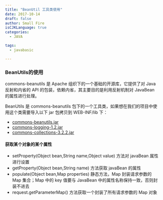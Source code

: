 ```yaml
---
title: "BeanUtil 工具类使用"
date: 2017-10-14
draft: false
author: Small Fire
isCJKLanguage: true
categories: 
  - JAVA

tags: 
  - javabasic

---
```


### BeanUtils的使用

commons-beanutils 是 Apache 组织下的一个基础的开源库，它提供了对 Java 反射和内省的 API 的包装，依赖内省，其主要目的是利用反射机制对 JavaBean 的属性进行处理。

BeanUtils 是 commons-beanutils 包下的一个工具类，如果想在我们的项目中使用这个类需要导入以下 jar 包拷贝到 WEB-INF/lib 下：

- [commons-beanutils.jar ](http://commons.apache.org/proper/commons-beanutils/)
- [commons-logging-1.2.jar](http://commons.apache.org/proper/commons-logging/)
- [commons-collections-3.2.2.jar](http://commons.apache.org/proper/commons-collections/)

#### 获取某个对象的某个属性 

- setProperty(Object bean,String name,Object value) 方法对 javaBean 属性进行设置
- getProperty(Object bean,String name) 方法获取 javaBean 的属性
- populate(Object bean,Map properties) 静态方法，Map 封装请求参数的 Map 集合；Map 中的 key 值要与 JavaBean 中的属性名称保持一致，否则封装不进去
- request.getParameterMap() 方法获取一个封装了所有请求参数的 Map 对象

